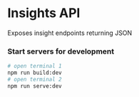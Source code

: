 # Insights API
Exposes insight endpoints returning JSON

### Start servers for development
```bash
# open terminal 1
npm run build:dev
# open terminal 2
npm run serve:dev
```